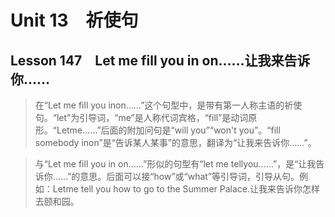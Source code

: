 ﻿ # Unit 13　祈使句
 ## Lesson 147　Let me fill you in on……让我来告诉你……
 
> 在“Let me fill you inon……”这个句型中，是带有第一人称主语的祈使句。“let”为引导词，“me”是人称代词宾格，“fill”是动词原形。“Letme……”后面的附加问句是“will you”“won't you”。“fill somebody inon”是“告诉某人某事”的意思，翻译为“让我来告诉你……”。

> 与“Let me fill you in on……”形似的句型有“let me tellyou……”，是“让我告诉你……”的意思。后面可以接“how”或“what”等引导词，引导从句。例如：Letme tell you how to go to the Summer Palace.让我来告诉你怎样去颐和园。


 